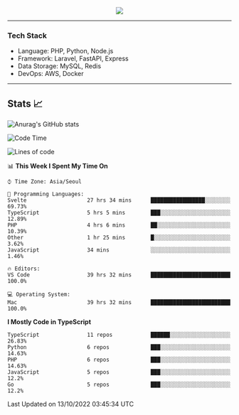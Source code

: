 <p align="center">
  <a href="https://github.com/jin-wk">
    <img src="https://hits.seeyoufarm.com/api/count/incr/badge.svg?url=https%3A%2F%2Fgithub.com%2Fjin-wk&count_bg=%23C83D75&title_bg=%23555555&icon=&icon_color=%23E7E7E7&title=Hits&edge_flat=false"/>
  </a>
</p>

---

### Tech Stack
  - Language: PHP, Python, Node.js
  - Framework: Laravel, FastAPI, Express
  - Data Storage: MySQL, Redis
  - DevOps: AWS, Docker

---

## Stats 📈
  
![Anurag's GitHub stats](https://github-readme-stats.vercel.app/api?username=jin-wk&show_icons=true&count_private=true&theme=dracula)


<!--START_SECTION:waka-->
![Code Time](http://img.shields.io/badge/Code%20Time-114%20hrs%2027%20mins-blue)

![Lines of code](https://img.shields.io/badge/From%20Hello%20World%20I%27ve%20Written-254%20Thousand%20lines%20of%20code-blue)

📊 **This Week I Spent My Time On** 

```text
⌚︎ Time Zone: Asia/Seoul

💬 Programming Languages: 
Svelte                   27 hrs 34 mins      █████████████████░░░░░░░░   69.73% 
TypeScript               5 hrs 5 mins        ███░░░░░░░░░░░░░░░░░░░░░░   12.89% 
PHP                      4 hrs 6 mins        ██░░░░░░░░░░░░░░░░░░░░░░░   10.39% 
Other                    1 hr 25 mins        █░░░░░░░░░░░░░░░░░░░░░░░░   3.62% 
JavaScript               34 mins             ░░░░░░░░░░░░░░░░░░░░░░░░░   1.46%

🔥 Editors: 
VS Code                  39 hrs 32 mins      █████████████████████████   100.0%

💻 Operating System: 
Mac                      39 hrs 32 mins      █████████████████████████   100.0%

```

**I Mostly Code in TypeScript** 

```text
TypeScript               11 repos            ██████░░░░░░░░░░░░░░░░░░░   26.83% 
Python                   6 repos             ███░░░░░░░░░░░░░░░░░░░░░░   14.63% 
PHP                      6 repos             ███░░░░░░░░░░░░░░░░░░░░░░   14.63% 
JavaScript               5 repos             ███░░░░░░░░░░░░░░░░░░░░░░   12.2% 
Go                       5 repos             ███░░░░░░░░░░░░░░░░░░░░░░   12.2%

```



 Last Updated on 13/10/2022 03:45:34 UTC
<!--END_SECTION:waka-->